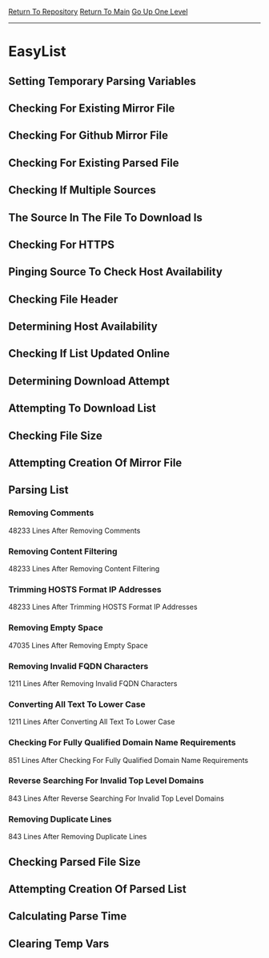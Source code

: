 [Return To Repository](https://github.com/deathbybandaid/piholeparser/)
[Return To Main](https://github.com/deathbybandaid/piholeparser/blob/master/RecentRunLogs/Mainlog.md)
[Go Up One Level](https://github.com/deathbybandaid/piholeparser/blob/master/RecentRunLogs/TopLevelScripts/30-Processing-External-Blacklists.md)
____________________________________
# EasyList
## Setting Temporary Parsing Variables
## Checking For Existing Mirror File
## Checking For Github Mirror File
## Checking For Existing Parsed File
## Checking If Multiple Sources
## The Source In The File To Download Is
## Checking For HTTPS
## Pinging Source To Check Host Availability
## Checking File Header
## Determining Host Availability
## Checking If List Updated Online
## Determining Download Attempt
## Attempting To Download List
## Checking File Size
## Attempting Creation Of Mirror File
## Parsing List
### Removing Comments
48233 Lines After Removing Comments
### Removing Content Filtering
48233 Lines After Removing Content Filtering
### Trimming HOSTS Format IP Addresses
48233 Lines After Trimming HOSTS Format IP Addresses
### Removing Empty Space
47035 Lines After Removing Empty Space
### Removing Invalid FQDN Characters
1211 Lines After Removing Invalid FQDN Characters
### Converting All Text To Lower Case
1211 Lines After Converting All Text To Lower Case
### Checking For Fully Qualified Domain Name Requirements
851 Lines After Checking For Fully Qualified Domain Name Requirements
### Reverse Searching For Invalid Top Level Domains
843 Lines After Reverse Searching For Invalid Top Level Domains
### Removing Duplicate Lines
843 Lines After Removing Duplicate Lines
## Checking Parsed File Size
## Attempting Creation Of Parsed List
## Calculating Parse Time
## Clearing Temp Vars
